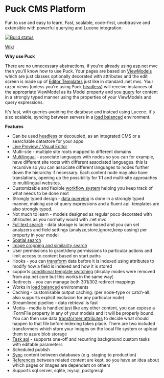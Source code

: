 # Puck CMS Platform
Fun to use and easy to learn, Fast, scalable, code-first, unobtrusive and extensible with powerful querying and Lucene integration.

[![Build status](https://ci.appveyor.com/api/projects/status/7d984nlou8fxw0hq?svg=true)](https://ci.appveyor.com/project/yohsii/puck-cms)

[Wiki](https://github.com/yohsii/puck-cms/wiki)

**Why use Puck**

There are no unnecessary abstractions, if you're already using asp.net mvc then you'll know how to use Puck. Your pages are based on [ViewModels](https://github.com/yohsii/puck-cms/wiki/Creating-ViewModels) which are just classes optionally decorated with attributes and the edit screen is made up of [Editor Templates](https://github.com/yohsii/puck-cms/wiki/Editor-templates) just like in standard .net mvc. Your razor views (unless you're using Puck [headless](https://github.com/yohsii/puck-cms/wiki/Working-with-a-Headless-approach)) will receive instances of the appropriate ViewModel as its Model property and you [query](https://github.com/yohsii/puck-cms/wiki/Querying-for-content) for content in a strongly typed manner using the properties of your ViewModels and query expressions.

It's fast, with queries avoiding the database and instead using Lucene. It's also scalable, syncing between servers in a [load balanced](https://github.com/yohsii/puck-cms/wiki/Load-Balancing) environment.

**Features**

- Can be used [headless](https://github.com/yohsii/puck-cms/wiki/Working-with-a-Headless-approach) or decoupled, as an integrated CMS or a searchable datastore for your apps
- [Live Preview / Visual Editor](https://github.com/yohsii/puck-cms/wiki/Live-Preview,-Visual-Editor)
- Multi-site - multiple site roots mapped to different domains
- [Multilingual](https://github.com/yohsii/puck-cms/wiki/Multilingual-support) - associate languages with nodes so you can for example, have different site roots with different associated languages. this is recursive so you can associate different languages to nodes further down the hierarchy if necessary. Each content node may also have translations, opening up the possibility for 1:1 and multi-site approaches to multilingual websites.
- Customizable and flexible [workflow system](https://github.com/yohsii/puck-cms/wiki/Custom-Workflows) helping you keep track of what needs to be done next
- Strongly typed design - [data querying](https://github.com/yohsii/puck-cms/wiki/Querying-for-content) is done in a strongly typed manner, making use of query expressions and a fluent api. templates are also strongly typed.
- Not much to learn - models designed as regular poco decorated with attributes as you normally would with .net mvc
- [Full text search](https://github.com/yohsii/puck-cms/wiki/Querying-for-content) - data storage is lucene based and you can set analyzers and field settings (analyze,store,ignore,keep casing) per property in your model
- [Spatial search](https://github.com/yohsii/puck-cms/wiki/Querying-for-content#geo-queries)
- [Image cropping and similarity search](https://www.youtube.com/watch?v=jlPDws8L_FE&t=1s)
- User permissions to grant/deny permissions to particular actions and limit access to content based on start paths
- Hooks - you can [transform](https://github.com/yohsii/puck-cms/wiki/Handling-Images-and-Files-with-property-Transformers) data before it is indexed using attributes to modify how a field is indexed and how it is stored
- supports [conditional template switching](https://github.com/yohsii/puck-cms/wiki/Display-Modes) (display modes were removed from asp.net core but this works in the same way)
- Redirects - you can manage both 301/302 redirect mappings
- Works in [load balanced](https://github.com/yohsii/puck-cms/wiki/Load-Balancing) environments
- Caching - customisable output caching. (per node-type or catch-all. also supports explicit exclusion for any particular node)
- Streamlined pipeline - data retrieval is fast
- Media - media is handled just like any other content, you can expose a IFormFile property in any of your models and it will be properly bound. You can then use data [transformer attributes](https://github.com/yohsii/puck-cms/wiki/Handling-Images-and-Files-with-property-Transformers) to decide what should happen to that file before indexing takes place. There are two included transformers which store your images on the local file system or upload them to azure blob storage
- [Task api](https://github.com/yohsii/puck-cms/wiki/Background-tasks) - supports one-off and recurring background custom tasks with editable parameters
- Scheduled publish
- [Sync](https://github.com/yohsii/puck-cms/wiki/Syncing-content-between-different-databases) content between databases (e.g. staging to production)
- [References](https://github.com/yohsii/puck-cms/wiki/Keeping-references-between-pages-to-track-dependencies-of-content) between related content are kept, so you have an idea about which pages or images are dependant on others
- Supports sql server, sqlite, mysql, postgresql

